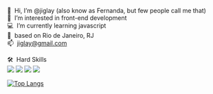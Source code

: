 👋 &nbsp;Hi, I’m @jiglay (also know as Fernanda, but few people call me that)<br>
👀 &nbsp;I’m interested in front-end development<br>
💻 &nbsp;I’m currently learning javascript<br>
📍 &nbsp;based on Rio de Janeiro, RJ<br>
📫 &nbsp;jiglay@gmail.com<br>

🛠 &nbsp;Hard Skills<br>
<img src="https://img.shields.io/badge/HTML5-E34F26?style=for-the-badge&logo=html5&logoColor=white" />
<img src="https://img.shields.io/badge/CSS3-1572B6?style=for-the-badge&logo=css3&logoColor=white" />
<img src="https://img.shields.io/badge/JavaScript-F7DF1E?style=for-the-badge&logo=javascript&logoColor=black" />
<img src="https://img.shields.io/badge/PHP-777BB4?style=for-the-badge&logo=php&logoColor=white" />

[![Top Langs](https://github-readme-stats.vercel.app/api/top-langs/?username=jiglay&theme=radical)](https://github.com/jiglay/github-readme-stats)

<!---
jiglay/jiglay is a ✨ special ✨ repository because its `README.md` (this file) appears on your GitHub profile.
You can click the Preview link to take a look at your changes.
--->
